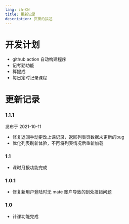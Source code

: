 ```yaml
---
lang: zh-CN
title: 更新记录
description: 页面的描述
---
```

# 开发计划
- github action 自动构建程序
- 记考勤功能
- 算提成
- 每日定时记录课程
# 更新记录

### 1.1.1 
发布于 2021-10-11
- 修复返回手动更改上课记录，返回列表页数据未更新的bug
- 优化列表刷新体验，不再将列表情况后重新加载

### 1.1
- 课时月报功能完成

### 1.0.1
- 修复新用户登陆时无 mate 账户导致的到处报错问题

### 1.0
- 计课功能完成
